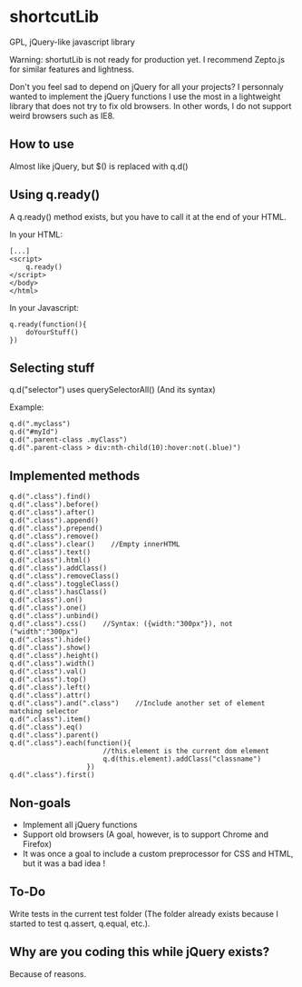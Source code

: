 shortcutLib
===========

GPL, jQuery-like javascript library

Warning: shortutLib is not ready for production yet. I recommend Zepto.js for similar features and lightness.

Don't you feel sad to depend on jQuery for all your projects? I personnaly wanted to implement the jQuery functions I use the most in a lightweight library that does not try to fix old browsers. In other words, I do not support weird browsers such as IE8.

## How to use

Almost like jQuery, but $() is replaced with q.d()

## Using q.ready()

A q.ready() method exists, but you have to call it at the end of your HTML.

In your HTML:

    [...]
    <script>
        q.ready()
    </script>
    </body>
    </html>

In your Javascript:

    q.ready(function(){
        doYourStuff()
    })

## Selecting stuff

q.d("selector") uses querySelectorAll() (And its syntax)

Example:

    q.d(".myclass")
    q.d("#myId")
    q.d(".parent-class .myClass")
    q.d(".parent-class > div:nth-child(10):hover:not(.blue)")

## Implemented methods
    q.d(".class").find()
    q.d(".class").before()
    q.d(".class").after()
    q.d(".class").append()
    q.d(".class").prepend()
    q.d(".class").remove()
    q.d(".class").clear()    //Empty innerHTML 
    q.d(".class").text()
    q.d(".class").html()
    q.d(".class").addClass()
    q.d(".class").removeClass()
    q.d(".class").toggleClass()
    q.d(".class").hasClass()
    q.d(".class").on()
    q.d(".class").one()
    q.d(".class").unbind()
    q.d(".class").css()    //Syntax: ({width:"300px"}), not ("width":"300px")
    q.d(".class").hide()
    q.d(".class").show()
    q.d(".class").height()
    q.d(".class").width()
    q.d(".class").val()
    q.d(".class").top()
    q.d(".class").left()
    q.d(".class").attr()
    q.d(".class").and(".class")    //Include another set of element matching selector
    q.d(".class").item()
    q.d(".class").eq()
    q.d(".class").parent()
    q.d(".class").each(function(){
                           //this.element is the current dom element
                           q.d(this.element).addClass("classname")
                       })
    q.d(".class").first()
## Non-goals

* Implement all jQuery functions
* Support old browsers (A goal, however, is to support Chrome and Firefox)
* It was once a goal to include a custom preprocessor for CSS and HTML, but it was a bad idea !

## To-Do

Write tests in the current test folder (The folder already exists because I started to test q.assert, q.equal, etc.).

## Why are you coding this while jQuery exists?
Because of reasons.
